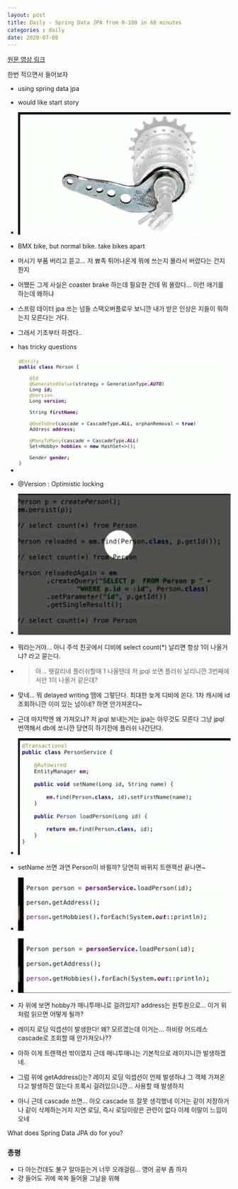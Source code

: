 ```yaml
---
layout: post
title: Daily - Spring Data JPA from 0-100 in 60 minutes
categories : daily 
date: 2020-07-08
---
```


[원문 영상 링크](https://www.youtube.com/watch?time_continue=933&v=Zyqpo8gxSO0&feature=emb_logo)

한번 적으면서 들어보자

- using spring data jpa
- would like start story
- ![normal bike ](/assets/2020-07-08-SpringOne-Spring-Data-JPA-0-100-머시기/2020-07-08-19-30-11.png)
- BMX bike, but normal bike. take bikes apart
- 머시기 부품 버리고 뜯고... 저 뾰족 튀어나온게 뭐에 쓰는지 몰라서 버렸다는 건지 뭔지
- 어쨌든 그게 사실은 coaster brake 하는데 필요한 건데 뭐 몰랐다... 이런 애기를 하는데 왜하냐
- 스프링 데이터 jpa 쓰는 넘들 스택오버플로우 보니깐 내가 받은 인상은 지들이 뭐하는지 모른다는 거다.
- 그래서 기초부터 하겠다..
- has tricky questions 
- ![person](/assets/2020-07-08-SpringOne-Spring-Data-JPA-0-100-머시기/2020-07-08-19-43-57.png)
- @Version : Optimistic locking
- ![](/assets/2020-07-08-SpringOne-Spring-Data-JPA-0-100-머시기/2020-07-08-createPerson.png)
- 뭐라는거야... 아니 주석 친곳에서 디비에 select count(*) 날리면 항상 1이 나올거냐? 라고 묻는다.
- > 아... 헷갈리네 플러쉬할때 1 나올텐데 저 jpql 쏘면 플러쉬 날리니깐 3번째에서만 1이 나올거 같은데?
- 맞네... 뭐 delayed writing 땜에 그렇단다. 최대한 늦게 디비에 쏜다. 1차 캐시에 id 조회하니깐 이미 있는 넘이네? 하면 안가져온다~ 
- 근데 마지막엔 왜 가져오냐? 저 jpql 보내는거는 jpa는 아무것도 모른다 그냥 jpql 번역해서 db에 쏘니깐 당연히 하기전에 플러쉬 나간단다.
- ![](/assets/2020-07-08-SpringOne-Spring-Data-JPA-0-100-머시기/2020-07-08-19-59-52.png)
- setName 쓰면 과연 Person이 바뀔까? 당연히 바뀌지 트랜잭션 끝나면~

- ![](/assets/2020-07-08-SpringOne-Spring-Data-JPA-0-100-머시기/2020-07-08-20-04-47.png)
- ![](/assets/2020-07-08-SpringOne-Spring-Data-JPA-0-100-머시기/2020-07-08-20-54-25.png)
- 자 위에 보면 hobby가 매니투매니로 걸려있지? address는 원투원으로... 이거 위처럼 읽으면 어떻게 될까?
- 레이지 로딩 익셉션이 발생한다! 왜? 모르겠는데 이거는... 하비랑 어드레스 cascade로 조회할 때 안가져오나??
- 아하 이게 트랜잭션 밖이였지 근데 매니투매니는 기본적으로 레이지니깐 발생하겠네.
- 그럼 위에 getAddress()는? 레이지 로딩 익셉션이 언제 발생하냐 그 객체 가져온다고 발생하진 않는다 프록시 걸려있으니깐... 사용할 때 발생하지
- 아니 근데 cascade 쓰면... 아오 cascade 또 잘못 생각했네 이거는 같이 저장하거나 같이 삭제하는거지 지연 로딩, 즉시 로딩이랑은 관련이 없다 이제 이말이 느낌이 오네

What does Spring Data JPA do for you?

### 총평

- 다 아는건데도 불구 알아듣는거 너무 오래걸림... 영어 공부 좀 하자
- 걍 들어도 귀에 쏙쏙 들어올 그날을 위해